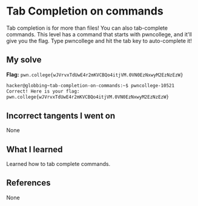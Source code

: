 # Tab Completion on commands
Tab completion is for more than files! You can also tab-complete commands. This level has a command that starts with pwncollege, and it'll give you the flag. Type pwncollege and hit the tab key to auto-complete it!

## My solve
**Flag:** `pwn.college{wJVrvxTdUwE4r2mKVCBQo4itjVM.0VN0EzNxwyM2EzNzEzW}`

```bash
hacker@globbing~tab-completion-on-commands:~$ pwncollege-10521
Correct! Here is your flag:
pwn.college{wJVrvxTdUwE4r2mKVCBQo4itjVM.0VN0EzNxwyM2EzNzEzW}
```
## Incorrect tangents I went on
None
## What I learned
Learned how to tab complete commands.
## References 
None